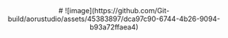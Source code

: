<head>
<link href="bdm.ico" mce_href="bdm.ico" rel="bookmark" type="image/x-icon" /> 
<link href="bdm.ico" mce_href="bdm.ico" rel="icon" type="image/x-icon" /> 
<link href="bdm.ico" mce_href="bdm.ico" rel="favicon3hortcut icon" type="image/x-icon" />
    </head>
<style>
    body {
        text-align: center; /* 水平居中 */
        margin: auto; /* 自动调整左右边距 */
    }
</style># 
![image](https://github.com/Git-build/aorustudio/assets/45383897/dca97c90-6744-4b26-9094-b93a72ffaea4)

